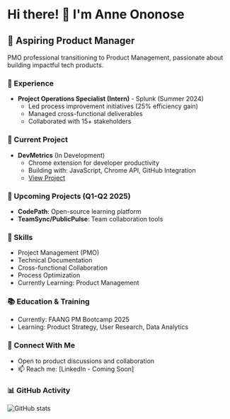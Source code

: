 # Hi there! 👋 I'm Anne Ononose

## 🚀 Aspiring Product Manager

PMO professional transitioning to Product Management, passionate about building impactful tech products.

### 💼 Experience
- **Project Operations Specialist (Intern)** - Splunk (Summer 2024)
  - Led process improvement initiatives (25% efficiency gain)
  - Managed cross-functional deliverables
  - Collaborated with 15+ stakeholders

### 🚀 Current Project
- **DevMetrics** (In Development)
  - Chrome extension for developer productivity
  - Building with: JavaScript, Chrome API, GitHub Integration
  - [View Project](https://github.com/anneeoononose/DevMetrics)

### 📝 Upcoming Projects (Q1-Q2 2025)
- **CodePath**: Open-source learning platform
- **TeamSync/PublicPulse**: Team collaboration tools

### 🎯 Skills
- Project Management (PMO)
- Technical Documentation
- Cross-functional Collaboration
- Process Optimization
- Currently Learning: Product Management

### 📚 Education & Training
- Currently: FAANG PM Bootcamp 2025
- Learning: Product Strategy, User Research, Data Analytics

### 🤝 Connect With Me
- Open to product discussions and collaboration
- 📫 Reach me: [LinkedIn - Coming Soon]

### 📊 GitHub Activity
![GitHub stats](https://github-readme-stats.vercel.app/api?username=anneeoononose&show_icons=true&theme=dracula)
